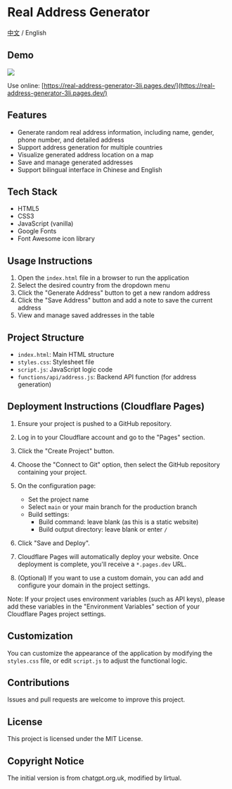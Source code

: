 # Real Address Generator

[中文](README.md) / English

## Demo

![](https://github.com/lirtual/Real-Address-Generator/blob/main/example.png)

Use online: [https://real-address-generator-3li.pages.dev/](https://real-address-generator-3li.pages.dev/)

## Features

- Generate random real address information, including name, gender, phone number, and detailed address
- Support address generation for multiple countries
- Visualize generated address location on a map
- Save and manage generated addresses
- Support bilingual interface in Chinese and English

## Tech Stack

- HTML5
- CSS3
- JavaScript (vanilla)
- Google Fonts
- Font Awesome icon library

## Usage Instructions

1. Open the `index.html` file in a browser to run the application
2. Select the desired country from the dropdown menu
3. Click the "Generate Address" button to get a new random address
4. Click the "Save Address" button and add a note to save the current address
5. View and manage saved addresses in the table

## Project Structure

- `index.html`: Main HTML structure
- `styles.css`: Stylesheet file
- `script.js`: JavaScript logic code
- `functions/api/address.js`: Backend API function (for address generation)

## Deployment Instructions (Cloudflare Pages)

1. Ensure your project is pushed to a GitHub repository.

2. Log in to your Cloudflare account and go to the "Pages" section.

3. Click the "Create Project" button.

4. Choose the "Connect to Git" option, then select the GitHub repository containing your project.

5. On the configuration page:
   - Set the project name
   - Select `main` or your main branch for the production branch
   - Build settings:
     - Build command: leave blank (as this is a static website)
     - Build output directory: leave blank or enter `/`

6. Click "Save and Deploy".

7. Cloudflare Pages will automatically deploy your website. Once deployment is complete, you'll receive a `*.pages.dev` URL.

8. (Optional) If you want to use a custom domain, you can add and configure your domain in the project settings.

Note: If your project uses environment variables (such as API keys), please add these variables in the "Environment Variables" section of your Cloudflare Pages project settings.

## Customization

You can customize the appearance of the application by modifying the `styles.css` file, or edit `script.js` to adjust the functional logic.

## Contributions

Issues and pull requests are welcome to improve this project.

## License

This project is licensed under the MIT License.

## Copyright Notice

The initial version is from chatgpt.org.uk, modified by lirtual.